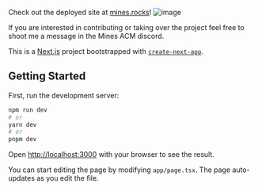 Check out the deployed site at [mines.rocks](mines.rocks)! 
![image](https://github.com/shanecranor/mines-rocks/assets/70922464/8402f3a9-6767-4992-bbbc-8d7d8d48997d)

If you are interested in contributing or taking over the project feel free to shoot me a message in the Mines ACM discord.

This is a [Next.js](https://nextjs.org/) project bootstrapped with [`create-next-app`](https://github.com/vercel/next.js/tree/canary/packages/create-next-app).

## Getting Started

First, run the development server:

```bash
npm run dev
# or
yarn dev
# or
pnpm dev
```

Open [http://localhost:3000](http://localhost:3000) with your browser to see the result.

You can start editing the page by modifying `app/page.tsx`. The page auto-updates as you edit the file.


